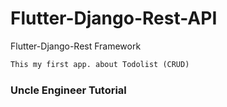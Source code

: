# Flutter-Django-Rest-API
Flutter-Django-Rest Framework

```python
This my first app. about Todolist (CRUD)
```

### Uncle Engineer Tutorial
